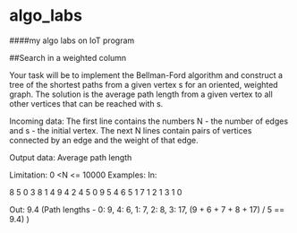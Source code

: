 # algo_labs
####my algo labs on IoT program


##Search in a weighted column

Your task will be to implement the Bellman-Ford algorithm and construct a tree of the shortest paths from a given vertex s for an oriented, weighted graph. The solution is the average path length from a given vertex to all other vertices that can be reached with s.


Incoming data:
    The first line contains the numbers N - the number of edges and s - the initial vertex. The next N lines contain pairs of vertices connected by an edge and the weight of that edge.
 
Output data:
    Average path length

Limitation:
    0 <N <= 10000
Examples:
In:

8 5
0 3 8
1 4 9
4 2 4
5 0 9
5 4 6
5 1 7
1 2 1
3 1 0

Out:
    9.4
    (Path lengths - 0: 9, 4: 6, 1: 7, 2: 8, 3: 17, (9 + 6 + 7 + 8 + 17) / 5 == 9.4)
)